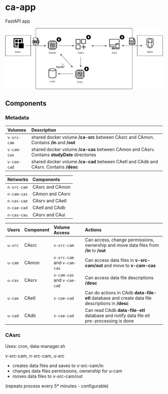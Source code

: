 # ca-app

FastAPI app

![App Architecture](./img/architecture.jpg?raw=true "App Architecture")

## Components

### Metadata

| Volumes     | Description                                                                                  |
| :---------- | :------------------------------------------------------------------------------------------- |
| `v-src-cam` | shared docker volume **/ca-src** between CAsrc and CAmon. Contains **/in** and **/out**      |
| `v-cam-cas` | shared docker volume **/ca-cas** between CAmon and CAsrv. Contains **studyDate** directories |
| `v-cae-cad` | shared docker volume **/ca-cad** between CAetl and CAdb and CAsrv. Contains **/desc**        |

| Networks    | Components      |
| :---------- | :-------------- |
| `n-src-cam` | CAsrc and CAmon |
| `n-cam-cas` | CAmon and CAsrv |
| `n-cas-cae` | CAsrv and CAetl |
| `n-cae-cad` | CAetl and CAdb  |
| `n-cas-cau` | CAsrv and CAui  |

| Users   | Component | Volume Access               | Actions                                                                                          |
| :------ | :-------- | :-------------------------- | :----------------------------------------------------------------------------------------------- |
| `u-src` | CAsrc     | `v-src-cam`                 | Can access, change permissions, ownership and move data files from **/in** to **/out**           |
| `u-cam` | CAmon     | `v-src-cam` and `v-cam-cas` | Can access data files in **v-src-cam/out** and move to **v-cam-cas**                             |
| `u-cas` | CAsrv     | `v-cam-cas` and `v-cae-cad` | Can access data file descriptions **/desc**                                                      |
| `u-cae` | CAetl     | `v-cae-cad`                 | Can do actions in CAdb **data-file-etl** database and create data file descriptions in **/desc** |
| `u-cad` | CAdb      | `v-cae-cad`                 | Can read CAdb **data-file-etl** database and notify data file etl pre-processing is done         |

### CAsrc

Uses: cron, data-manager.sh

v-src-cam, n-src-cam, u-src

-   creates data files and saves to v-src-cam/in
-   changes data files permissions, ownership for u-cam
-   moves data files to v-src-cam/out

(repeats process every 5\* minutes - configurable)

